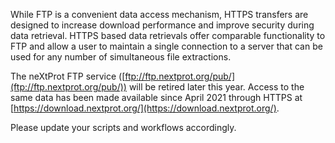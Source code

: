 While FTP is a convenient data access mechanism, HTTPS transfers are designed to increase download performance and improve security during data retrieval. HTTPS based data retrievals offer comparable functionality to FTP and allow a user to maintain a single connection to a server that can be used for any number of simultaneous file extractions. 
 
The neXtProt FTP service ([ftp://ftp.nextprot.org/pub/](ftp://ftp.nextprot.org/pub/)) will be retired later this year. Access to the same data has been made available since April 2021 through HTTPS at [https://download.nextprot.org/](https://download.nextprot.org/).
 
Please update your scripts and workflows accordingly.
